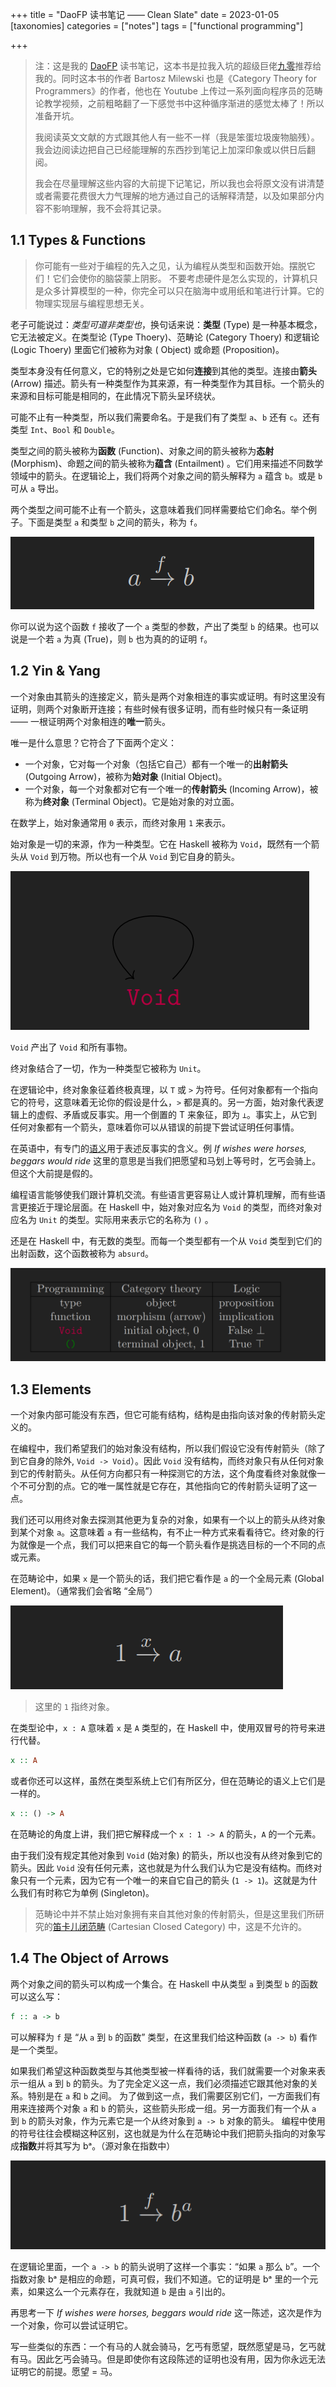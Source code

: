 +++
title = "DaoFP 读书笔记 —— Clean Slate"
date = 2023-01-05
[taxonomies]
categories = ["notes"]
tags = ["functional programming"]

+++

> 注：这是我的 [DaoFP](https://github.com/BartoszMilewski/DaoFP) 读书笔记，这本书是拉我入坑的超级巨佬[九零](https://github.com/a9032676)推荐给我的。同时这本书的作者 Bartosz Milewski
> 也是《Category Theory for Programmers》的作者，他也在 Youtube 上传过一系列面向程序员的范畴论教学视频，之前粗略翻了一下感觉书中这种循序渐进的感觉太棒了！所以准备开坑。
>
>我阅读英文文献的方式跟其他人有一些不一样（我是笨蛋垃圾废物脑残）。我会边阅读边把自己已经能理解的东西抄到笔记上加深印象或以供日后翻阅。
>
>我会在尽量理解这些内容的大前提下记笔记，所以我也会将原文没有讲清楚或者需要花费很大力气理解的地方通过自己的话解释清楚，以及如果部分内容不影响理解，我不会将其记录。

## 1.1 Types & Functions

> 你可能有一些对于编程的先入之见，认为编程从类型和函数开始。摆脱它们！它们会使你的脑袋蒙上阴影。
> 不要考虑硬件是怎么实现的，计算机只是众多计算模型的一种，你完全可以只在脑海中或用纸和笔进行计算。它的物理实现层与编程思想无关。

老子可能说过：*类型可道非类型也*，换句话来说：**类型** (Type) 是一种基本概念，它无法被定义。在类型论 (Type Thoery)、范畴论 (Category Thoery) 和逻辑论 (Logic Thoery) 里面它们被称为对象 (
Object) 或命题 (Proposition)。

类型本身没有任何意义，它的特别之处是它如何**连接**到其他的类型。连接由**箭头** (Arrow) 描述。箭头有一种类型作为其来源，有一种类型作为其目标。一个箭头的来源和目标可能是相同的，在此情况下箭头呈环绕状。

可能不止有一种类型，所以我们需要命名。于是我们有了类型 `a`、`b` 还有 `c`。还有类型 `Int`、`Bool` 和 `Double`。

类型之间的箭头被称为**函数** (Function)、对象之间的箭头被称为**态射** (Morphism)、命题之间的箭头被称为**蕴含** (Entailment)
。它们用来描述不同数学领域中的箭头。在逻辑论上，我们将两个对象之间的箭头解释为 `a` 蕴含 `b`。或是 `b` 可从 `a` 导出。

两个类型之间可能不止有一个箭头，这意味着我们同样需要给它们命名。举个例子。下面是类型 `a` 和类型 `b` 之间的箭头，称为 `f`。

![](01.png)

你可以说为这个函数 `f` 接收了一个 `a` 类型的参数，产出了类型 `b` 的结果。也可以说是一个若 `a` 为真 (True)，则 `b` 也为真的的证明 `f`。

## 1.2 Yin & Yang

一个对象由其箭头的连接定义，箭头是两个对象相连的事实或证明。有时这里没有证明，则两个对象断开连接；有些时候有很多证明，而有些时候只有一条证明 —— 一根证明两个对象相连的**唯一**箭头。

唯一是什么意思？它符合了下面两个定义：

- 一个对象，它对每一个对象（包括它自己）都有一个唯一的**出射箭头** (Outgoing Arrow)，被称为**始对象** (Initial Object)。
- 一个对象，每一个对象都对它有一个唯一的**传射箭头** (Incoming Arrow)，被称为**终对象** (Terminal Object)。它是始对象的对立面。

在数学上，始对象通常用 `0` 表示，而终对象用 `1` 来表示。

始对象是一切的来源，作为一种类型。它在 Haskell 被称为 `Void`，既然有一个箭头从 `Void` 到万物。所以也有一个从 `Void` 到它自身的箭头。

![](02.png)

`Void` 产出了 `Void` 和所有事物。

终对象结合了一切，作为一种类型它被称为 `Unit`。

在逻辑论中，终对象象征着终极真理，以 `T` 或 `>` 为符号。任何对象都有一个指向它的符号，这意味着无论你的假设是什么，`>` 都是真的。另一方面，始对象代表逻辑上的虚假、矛盾或反事实。用一个倒置的
T 来象征，即为 `⊥`。事实上，从它到任何对象都有一个箭头，意味着你可以从错误的前提下尝试证明任何事情。

在英语中，有专门的[语义](https://en.wikipedia.org/wiki/Counterfactual_conditional)用于表述反事实的含义。例 *If wishes were horses, beggars would ride*
这里的意思是当我们把愿望和马划上等号时，乞丐会骑上。但这个大前提是假的。

编程语言能够使我们跟计算机交流。有些语言更容易让人或计算机理解，而有些语言更接近于理论层面。在 Haskell 中，始对象对应名为 `Void` 的类型，而终对象对应名为 `Unit`
的类型。实际用来表示它的名称为 `()` 。

还是在 Haskell 中，有无数的类型。而每一个类型都有一个从 `Void` 类型到它们的出射函数，这个函数被称为 `absurd`。

![](03.png)

## 1.3 Elements

一个对象内部可能没有东西，但它可能有结构，结构是由指向该对象的传射箭头定义的。

在编程中，我们希望我们的始对象没有结构，所以我们假设它没有传射箭头（除了到它自身的除外, `Void -> Void`）。因此 `Void`
没有结构，而终对象只有从任何对象到它的传射箭头。从任何方向都只有一种探测它的方法，这个角度看终对象就像一个不可分割的点。它的唯一属性就是它存在，其他指向它的传射箭头证明了这一点。

我们还可以用终对象去探测其他更为复杂的对象，如果有一个以上的箭头从终对象到某个对象 `a`。这意味着 `a` 有一些结构，有不止一种方式来看看待它。终对象的行为就像是一个点，我们可以把来自它的每一个箭头看作是挑选目标的一个不同的点或元素。

在范畴论中，如果 `x` 是一个箭头的话，我们把它看作是 `a` 的一个全局元素 (Global Element)。（通常我们会省略 “全局”）

![](04.png)

> 这里的 `1` 指终对象。

在类型论中，`x : A` 意味着 `x` 是 `A` 类型的，在 Haskell 中，使用双冒号的符号来进行代替。

```haskell
x :: A
```

或者你还可以这样，虽然在类型系统上它们有所区分，但在范畴论的语义上它们是一样的。

```haskell
x :: () -> A
```

在范畴论的角度上讲，我们把它解释成一个 `x : 1 -> A` 的箭头，`A` 的一个元素。

由于我们没有规定其他对象到 `Void` (始对象) 的箭头，所以也没有从终对象到它的箭头。因此 `Void`
没有任何元素，这也就是为什么我们认为它是没有结构。而终对象只有一个元素，因为它有一个唯一的来自它自己的箭头 (`1 -> 1`)。这就是为什么我们有时称它为单例 (Singleton)。

> 范畴论中并不禁止始对象拥有来自其他对象的传射箭头，但是这里我们所研究的[笛卡儿闭范畴](https://en.wikipedia.org/wiki/Cartesian_closed_category) (Cartesian Closed Category) 中，这是不允许的。

## 1.4 The Object of Arrows

两个对象之间的箭头可以构成一个集合。在 Haskell 中从类型 `a` 到类型 `b` 的函数可以这么写：

```haskell
f :: a -> b
```

可以解释为 `f` 是 “从 `a` 到 `b` 的函数” 类型，在这里我们给这种函数 (`a -> b`) 看作是一个类型。

如果我们希望这种函数类型与其他类型被一样看待的话，我们就需要一个对象来表示一组从 `a` 到 `b` 的箭头。为了完全定义这一点，我们必须描述它跟其他对象的关系。特别是在 `a` 和 `b` 之间。
为了做到这一点，我们需要区别它们，一方面我们有用来连接两个对象 `a` 和 `b` 的箭头，这些箭头形成一组。另一方面我们有一个从 `a` 到 `b` 的箭头对象，作为元素它是一个从终对象到 `a -> b`
对象的箭头。
编程中使用的符号往往会模糊这种区别，这也就是为什么在范畴论中我们把箭头指向的对象写成**指数**并将其写为 bᵃ。（源对象在指数中）

![](05.png)

在逻辑论里面，一个 `a -> b` 的箭头说明了这样一个事实：“如果 `a` 那么 `b`”。一个指数对象 bᵃ 是相应的命题，可真可假，我们不知道。它的证明是 bᵃ
里的一个元素，如果这么一个元素存在，我就知道 `b` 是由 `a` 引出的。

再思考一下 *If wishes were horses, beggars would ride* 这一陈述，这次是作为一个对象，你可以尝试证明它。

写一些类似的东西：一个有马的人就会骑马，乞丐有愿望，既然愿望是马，乞丐就有马。因此乞丐会骑马。但是即使你有这段陈述的证明也没有用，因为你永远无法证明它的前提。愿望 = 马。